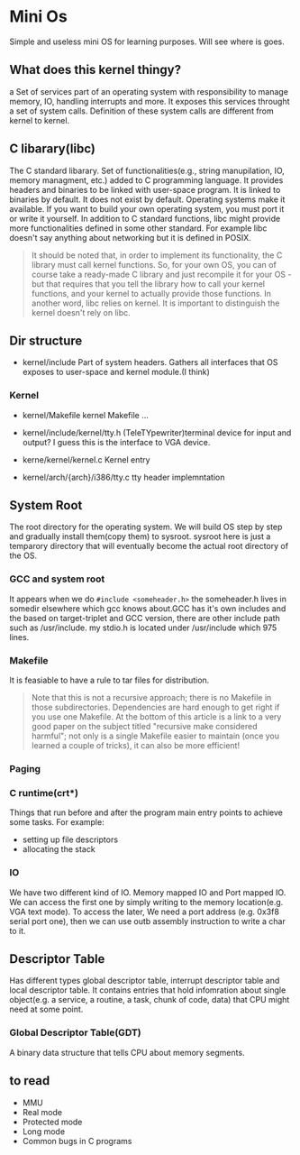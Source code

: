 # Mini Os
Simple and useless mini OS for learning purposes. Will see where is goes.

## What does this kernel thingy?
a Set of services part of an operating system with responsibility to manage memory, IO, handling interrupts and more.
It exposes this services throught a set of system calls. Definition of these system calls are different from kernel to kernel.

## **C libarary(libc)**
The C standard libarary. Set of functionalities(e.g., string manupilation, IO, memory managment, etc.) added to C programming language. It provides headers and binaries to be linked with user-space program. It is linked to binaries by default.
It does not exist by default. Operating systems make it available. If you want to build your own operating system, you must port it or write it yourself.
In addition to C standard functions, libc might provide more functionalities defined in some other standard. For example libc doesn't say anything about networking but it is defined in POSIX.
> It should be noted that, in order to implement its functionality, the C library must call kernel functions. So, for your own OS, you can of course take a ready-made C library and just recompile it for your OS - but that requires that you tell the library how to call your kernel functions, and your kernel to actually provide those functions.
In another word, libc relies on kernel. It is important to distinguish the kernel doesn't rely on libc.


## Dir structure

- kernel/include
Part of system headers.
Gathers all interfaces that OS exposes to user-space and kernel module.(I think)

### Kernel

- kernel/Makefile
kernel Makefile ...

- kernel/include/kernel/tty.h
(TeleTYpewriter)terminal device for input and output?
I guess this is the interface to VGA device.

- kerne/kernel/kernel.c
Kernel entry

- kernel/arch/{arch}/i386/tty.c
tty header implemntation

## System Root
The root directory for the operating system. We will build OS step by step and gradually install them(copy them) to sysroot. sysroot here is just a temparory directory that will eventually become the actual root directory of the OS. 

### GCC and system root
It appears when we do `#include <someheader.h>` the someheader.h lives in somedir elsewhere which gcc knows about.GCC has it's own includes and the based on target-triplet and GCC version, there are other include path such as /usr/include. my stdio.h is located under /usr/include which 975 lines.

### Makefile
It is feasiable to have a rule to tar files for distribution.
> Note that this is not a recursive approach; there is no Makefile in those subdirectories. Dependencies are hard enough to get right if you use one Makefile. At the bottom of this article is a link to a very good paper on the subject titled "recursive make considered harmful"; not only is a single Makefile easier to maintain (once you learned a couple of tricks), it can also be more efficient!

### Paging

### C runtime(crt*)
Things that run before and after the program main entry points to achieve some tasks.
For example:
- setting up file descriptors
- allocating the stack

### IO
We have two different kind of IO. Memory mapped IO and Port mapped IO. We can access the first one by simply writing to the memory location(e.g. VGA text mode). To access the later, We need a port address (e.g. 0x3f8 serial port one), then we can use outb assembly instruction to write a char to it.

## Descriptor Table
Has different types global descriptor table, interrupt descriptor table and local descriptor table. It contains entries that hold infomration about single object(e.g. a service, a routine, a task, chunk of code, data) that CPU might need at some point.

### Global Descriptor Table(GDT)
A binary data structure that tells CPU about memory segments. 

## to read
- MMU
- Real mode
- Protected mode
- Long mode
- Common bugs in C programs
